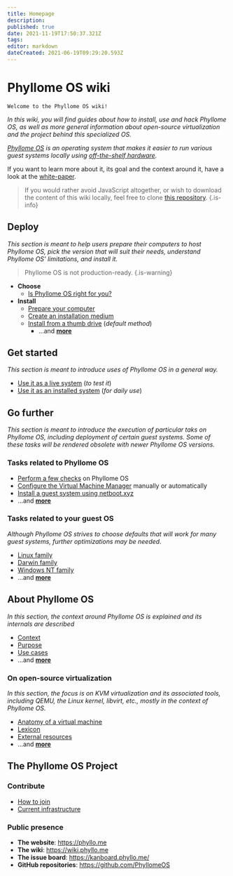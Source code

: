 ```yaml
---
title: Homepage
description: 
published: true
date: 2021-11-19T17:50:37.321Z
tags: 
editor: markdown
dateCreated: 2021-06-19T09:29:20.593Z
---
```


# Phyllome OS wiki

`Welcome to the Phyllome OS wiki! `

*In this wiki, you will find guides about how to install, use and hack Phyllome OS, as well as more general information about open-source virtualization and the project behind this specialized OS.*

*[Phyllome OS](https://phyllo.me/) is an operating system that makes it easier to run various guest systems locally using [off-the-shelf hardware](https://wiki.phyllo.me/deploy/prepare).*

If you want to learn more about it, its goal and the context around it, have a look at the [white-paper](https://files.phyllo.me/s/oYwfxYpZcbppwr6).

> If you would rather avoid JavaScript altogether, or wish to download the content of this wiki locally, feel free to clone [this repository](https://github.com/PhyllomeOS/wiki).
{.is-info}

## Deploy

*This section is meant to help users prepare their computers to host Phyllome OS,  pick the version that will suit their needs,  understand Phyllome OS' limitations, and install it.*

> Phyllome OS is not production-ready.
> {.is-warning}


* **Choose**
	* [Is Phyllome OS right for you?](/deploy/rightforyou)
* **Install**
  * [Prepare your computer](/deploy/prepare)
  * [Create an installation medium](/deploy/medium)
  * [Install from a thumb drive](/deploy/install) (*default method*)
	* ...and [**more**](https://wiki.phyllo.me/en/deploy)

## Get started

*This section is meant to introduce uses of Phyllome OS in a general way.*

* [Use it as a live system](/getstarted/live) (*to test it*)
* [Use it as an installed system](/getstarted/disk) (*for daily use*)

## Go further

*This section is meant to introduce the execution of particular taks on Phyllome OS, including deployment of certain guest systems. Some of these tasks will be rendered obsolete with newer Phyllome OS versions.*

### Tasks related to Phyllome OS

* [Perform a few checks](/gofurther/checks) on Phyllome OS
* [Configure the Virtual Machine Manager](/gofurther/virt-manager) manually or automatically
* [Install a guest system using netboot.xyz](/gofurther/install-guest)
* ...and [**more**](https://wiki.phyllo.me/en/gofurther)

### Tasks related to your guest OS

*Although Phyllome OS strives to choose defaults that will work for many guest systems, further optimizations may be needed.* 

* [Linux family](/gofurther/linux)
* [Darwin family](/gofurther/darwin)
* [Windows NT family](/gofurther/windows)
* ...and [**more**](https://wiki.phyllo.me/en/gofurther)

## About Phyllome OS 

*In this section, the context around Phyllome OS is explained and its internals are described* 

* [Context](/phyllomeos/context)
* [Purpose](/phyllomeos/purpose)
* [Use cases](/phyllomeos/use-cases)
* ...and [**more**](https://wiki.phyllo.me/en/phyllomeos)

### On open-source virtualization

*In this section, the focus is on KVM virtualization and its associated tools, including QEMU, the Linux kernel, libvirt, etc., mostly in the context of Phyllome OS.* 

* [Anatomy of a virtual machine](/virt/vm)
* [Lexicon](/virt/lexicon) 
* [External resources](/virt/resources)
* ...and [**more**](https://wiki.phyllo.me/en/virt)

## The Phyllome OS Project

### Contribute

* [How to join](/project/join)
* [Current infrastructure](/project/infrastructure)

### Public presence

* **The website**: https://phyllo.me
* **The wiki**: https://wiki.phyllo.me
* **The issue board**: https://kanboard.phyllo.me/
* **GitHub repositories**: https://github.com/PhyllomeOS

